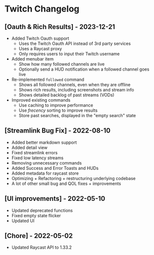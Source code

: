 # Twitch Changelog

## [Oauth & Rich Results] - 2023-12-21

- Added Twitch Oauth support
  - Uses the Twitch Oauth API instead of 3rd party services
  - Uses a Raycast proxy
  - Only requires users to input their Twitch username
- Added menubar item
  - Show how many followed channels are live
  - Optionally send a HUD notification when a followed channel goes live
- Re-implemented `followed` command
  - Shows all followed channels, even when they are offline
  - Shows rich results, including screenshots and stream info
  - Shows detailed backlog of past streams (VODs)
- Improved existing commands
  - Use caching to improve performance
  - Use *frecency* sorting to improve results
  - Store past searches, displayed in the "empty search" state

## [Streamlink Bug Fix] - 2022-08-10

- Added better markdown support
- Added detail view
- Fixed streamlink errors
- Fixed low latency streams
- Removing unnecessary commands
- Added Success and Error Toasts and HUDs
- Added metadata for raycast store
- Optimizing + Refactoring + restructuring underlying codebase
- A lot of other small bug and QOL fixes + improvements


## [UI improvements] - 2022-05-10

- Updated deprecated functions
- Fixed empty state flicker
- Updated UI

## [Chore] - 2022-05-02

- Updated Raycast API to 1.33.2
